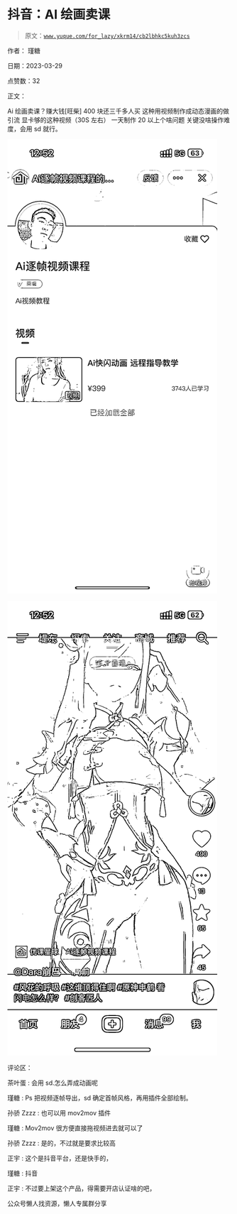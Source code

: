 # 抖音：AI 绘画卖课

> 原文：[`www.yuque.com/for_lazy/xkrm14/cb2lbhkc5kuh3zcs`](https://www.yuque.com/for_lazy/xkrm14/cb2lbhkc5kuh3zcs)



作者： 瑾糖



日期：2023-03-29



点赞数：32



正文：



Ai 绘画卖课？赚大钱[旺柴] 400 块还三千多人买 这种用视频制作成动态漫画的做引流 显卡够的这种视频（30S 左右） 一天制作 20 以上个啥问题 关键没啥操作难度，会用 sd 就行。



![](img/dc8272a257d512dcae161c992409255c.png)  

![](img/fdc2f94d9d0428648cea8aea73126a7b.png)  

评论区：



茶叶蛋 : 会用 sd.怎么弄成动画呢



瑾糖 : Ps 把视频逐帧导出，sd 确定首帧风格，再用插件全部绘制。



孙骄 Zzzz : 也可以用 mov2mov 插件



瑾糖 : Mov2mov 很方便直接拖视频进去就可以了



孙骄 Zzzz : 是的，不过就是要求比较高



正宇 : 这个是抖音平台，还是快手的，



瑾糖 : 抖音



正宇 : 不过要上架这个产品，得需要开店认证啥的吧，



公众号懒人找资源，懒人专属群分享

</ne-p></ne-p>